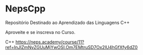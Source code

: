 # NepsCpp
Repositório Destinado ao Aprendizado das Linguagens C++

Aproveite e se inscreva no Curso.

C++ https://neps.academy/course/11?ref=InJlZmNvZGUuMjYwOSI.Om7EMtruSD7Ox2lU4hGfXfy6dZ0
